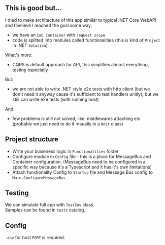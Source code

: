 ## This is good but...

I tried to make architecture of this app similar to typical .NET Core WebAPI and I believe I reached the goal some way:
- we have an `IoC Container` with `request scope`
- code is splitted into modules called functionalities (this is kind of `Project` in .NET `Solution`)

What's more:
- CQRS is default approach for API, this simplifies almost everything, testing especially

But:
- we are not able to write .NET style e2e tests with http client (but we don't need it anyway cause it's sufficient to test handlers unitly); but we still can write e2e tests (with running host)

And:
- few problems is still not solved, like: middlewares attaching etc (probably we just need to do it maually in a `Host` class)

## Project structure

- Write your buiseness logic in `Functionalities` folder
- Configure module in `Config` file - this is a place for MessageBus and Container configuration. (MessageBus need to be configured in a specific way because it's a Typescript and it has it's own limitations)
- Attach functionality Config to `Startup` file and Message Bus config to `Main.ConfigureMessageBus`

## Testing

We can simulate full app with `TestEnv` class.  
Samples can be found in `tests` catalog.

## Config

`.env` for host `PORT` is required.